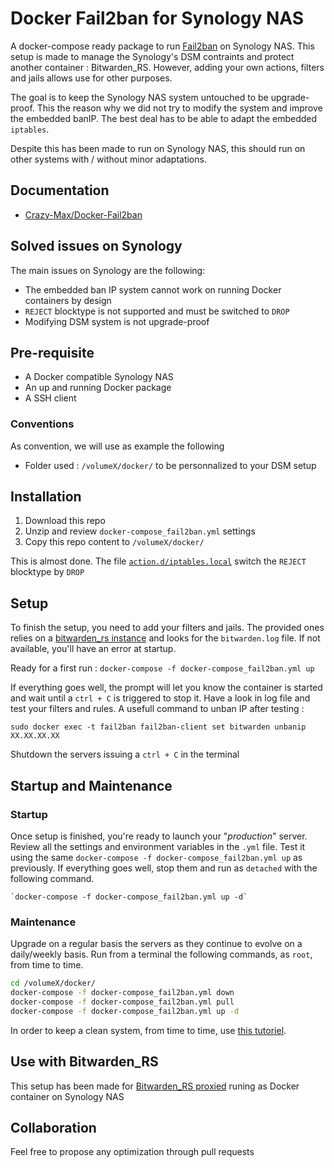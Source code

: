 # Docker Fail2ban for Synology NAS

A docker-compose ready package to run [Fail2ban](https://github.com/crazy-max/docker-fail2ban) on Synology NAS. This setup is made to manage the Synology's DSM contraints and protect another container : Bitwarden_RS. However, adding your own actions, filters and jails allows use for other purposes.

The goal is to keep the Synology NAS system untouched to be upgrade-proof. This the reason why we did not try to modify the system and improve the embedded banIP. The best deal has to be able to adapt the embedded `iptables`.

Despite this has been made to run on Synology NAS, this should run on other systems with / without minor adaptations.


## Documentation

- [Crazy-Max/Docker-Fail2ban](https://github.com/crazy-max/docker-fail2ban/blob/master/README.md)

## Solved issues on Synology
The main issues on Synology are the following:

- The embedded ban IP system cannot work on running Docker containers by design
- `REJECT` blocktype is not supported and must be switched to `DROP`
- Modifying DSM system is not upgrade-proof

## Pre-requisite
- A Docker compatible Synology NAS
- An up and running Docker package
- A SSH client

### Conventions
As convention, we will use as example the following
- Folder used : `/volumeX/docker/` to be personnalized to your DSM setup

## Installation

1. Download this repo
2. Unzip and review `docker-compose_fail2ban.yml` settings
3. Copy this repo content to `/volumeX/docker/`

This is almost done. The file [`action.d/iptables.local`](fail2ban/action.d/iptables.local) switch the `REJECT` blocktype by `DROP`

## Setup

To finish the setup, you need to add your filters and jails. The provided ones relies on a [bitwarden_rs instance](https://github.com/sosandroid/docker-bitwarden_rs-caddy-synology) and looks for the `bitwarden.log` file. If not available, you'll have an error at startup.

Ready for a first run : `docker-compose -f docker-compose_fail2ban.yml up`

If everything goes well, the prompt will let you know the container is started and wait until a `ctrl + C` is triggered to stop it. Have a look in log file and test your filters and rules. A usefull command to unban IP after testing :

`sudo docker exec -t fail2ban fail2ban-client set bitwarden unbanip XX.XX.XX.XX`

Shutdown the servers issuing a `ctrl + C` in the terminal

## Startup and Maintenance

### Startup
Once setup is finished, you're ready to launch your "_production_" server. Review all the settings and  environment variables in the `.yml` file. Test it using the same `docker-compose -f docker-compose_fail2ban.yml up` as previously. If everything goes well, stop them and run as `detached` with the following command.

	`docker-compose -f docker-compose_fail2ban.yml up -d`

### Maintenance
Upgrade on a regular basis the servers as they continue to evolve on a daily/weekly basis. Run from a terminal the following commands, as `root`, from time to time.

````sh
cd /volumeX/docker/
docker-compose -f docker-compose_fail2ban.yml down
docker-compose -f docker-compose_fail2ban.yml pull
docker-compose -f docker-compose_fail2ban.yml up -d
````

In order to keep a clean system, from time to time, use [this tutoriel](https://www.digitalocean.com/community/tutorials/how-to-remove-docker-images-containers-and-volumes).

## Use with Bitwarden_RS

This setup has been made for [Bitwarden_RS proxied](https://github.com/sosandroid/docker-bitwarden_rs-caddy-synology) runing as Docker container on Synology NAS

## Collaboration
Feel free to propose any optimization through pull requests
